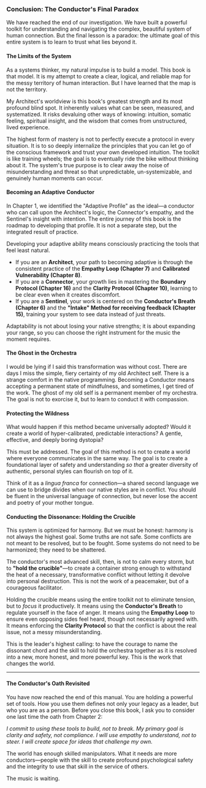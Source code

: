 ### **Conclusion: The Conductor's Final Paradox**

We have reached the end of our investigation. We have built a powerful toolkit for understanding and navigating the complex, beautiful system of human connection. But the final lesson is a paradox: the ultimate goal of this entire system is to learn to trust what lies beyond it.

#### **The Limits of the System**
As a systems thinker, my natural impulse is to build a model. This book is that model. It is my attempt to create a clear, logical, and reliable map for the messy territory of human interaction. But I have learned that the map is not the territory.

My Architect's worldview is this book's greatest strength and its most profound blind spot. It inherently values what can be seen, measured, and systematized. It risks devaluing other ways of knowing: intuition, somatic feeling, spiritual insight, and the wisdom that comes from unstructured, lived experience.

The highest form of mastery is not to perfectly execute a protocol in every situation. It is to so deeply internalize the principles that you can let go of the conscious framework and trust your own developed intuition. The toolkit is like training wheels; the goal is to eventually ride the bike without thinking about it. The system's true purpose is to clear away the noise of misunderstanding and threat so that unpredictable, un-systemizable, and genuinely human moments can occur.

#### **Becoming an Adaptive Conductor**
In Chapter 1, we identified the "Adaptive Profile" as the ideal—a conductor who can call upon the Architect's logic, the Connector's empathy, and the Sentinel's insight with intention. The entire journey of this book is the roadmap to developing that profile. It is not a separate step, but the integrated result of practice.

Developing your adaptive ability means consciously practicing the tools that feel least natural.
*   If you are an **Architect**, your path to becoming adaptive is through the consistent practice of the **Empathy Loop (Chapter 7)** and **Calibrated Vulnerability (Chapter 8)**.
*   If you are a **Connector**, your growth lies in mastering the **Boundary Protocol (Chapter 16)** and the **Clarity Protocol (Chapter 10)**, learning to be clear even when it creates discomfort.
*   If you are a **Sentinel**, your work is centered on the **Conductor's Breath (Chapter 6)** and the **"Intake" Method for receiving feedback (Chapter 15)**, training your system to see data instead of just threats.

Adaptability is not about losing your native strengths; it is about expanding your range, so you can choose the right instrument for the music the moment requires.

#### **The Ghost in the Orchestra**
I would be lying if I said this transformation was without cost. There are days I miss the simple, fiery certainty of my old Architect self. There is a strange comfort in the native programming. Becoming a Conductor means accepting a permanent state of mindfulness, and sometimes, I get tired of the work. The ghost of my old self is a permanent member of my orchestra. The goal is not to exorcise it, but to learn to conduct it with compassion.

#### **Protecting the Wildness**
What would happen if this method became universally adopted? Would it create a world of hyper-calibrated, predictable interactions? A gentle, effective, and deeply boring dystopia?

This must be addressed. The goal of this method is not to create a world where everyone communicates in the same way. The goal is to create a foundational layer of safety and understanding *so that* a greater diversity of authentic, personal styles can flourish on top of it.

Think of it as a *lingua franca* for connection—a shared second language we can use to bridge divides when our native styles are in conflict. You should be fluent in the universal language of connection, but never lose the accent and poetry of your mother tongue.

#### **Conducting the Dissonance: Holding the Crucible**
This system is optimized for harmony. But we must be honest: harmony is not always the highest goal. Some truths are not safe. Some conflicts are not meant to be resolved, but to be fought. Some systems do not need to be harmonized; they need to be shattered.

The conductor's most advanced skill, then, is not to calm every storm, but to **"hold the crucible"**—to create a container strong enough to withstand the heat of a necessary, transformative conflict without letting it devolve into personal destruction. This is not the work of a peacemaker, but of a courageous facilitator.

Holding the crucible means using the entire toolkit not to eliminate tension, but to *focus* it productively. It means using the **Conductor's Breath** to regulate yourself in the face of anger. It means using the **Empathy Loop** to ensure even opposing sides feel heard, though not necessarily agreed with. It means enforcing the **Clarity Protocol** so that the conflict is about the real issue, not a messy misunderstanding.

This is the leader's highest calling: to have the courage to name the dissonant chord and the skill to hold the orchestra together as it is resolved into a new, more honest, and more powerful key. This is the work that changes the world.

---
#### **The Conductor's Oath Revisited**
You have now reached the end of this manual. You are holding a powerful set of tools. How you use them defines not only your legacy as a leader, but who you are as a person. Before you close this book, I ask you to consider one last time the oath from Chapter 2:

*I commit to using these tools to build, not to break. My primary goal is clarity and safety, not compliance. I will use empathy to understand, not to steer. I will create space for ideas that challenge my own.*

The world has enough skilled manipulators. What it needs are more conductors—people with the skill to create profound psychological safety and the integrity to use that skill in the service of others.

The music is waiting.
      